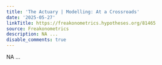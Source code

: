 ```yaml
---
title: 'The Actuary | Modelling: At a Crossroads'
date: '2025-05-27'
linkTitle: https://freakonometrics.hypotheses.org/81465
source: Freakonometrics
description: NA ...
disable_comments: true
---
```

NA ...